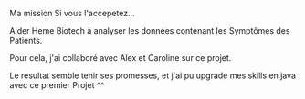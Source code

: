 Ma mission Si vous l'accepetez...

Aider Heme Biotech à analyser les données contenant les Symptômes des Patients.

Pour cela, j'ai collaboré avec Alex et Caroline sur ce projet.

Le resultat semble tenir ses promesses, et j'ai pu upgrade mes skills en java avec ce premier Projet ^^
